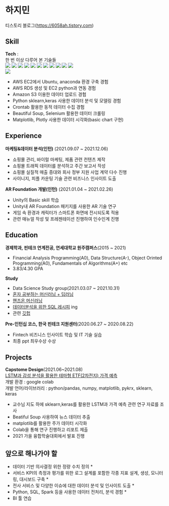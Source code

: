 # 하지민
티스토리 블로그(https://6058ah.tistory.com)
## Skill
**Tech** :  
한 번 이상 다루어 본 기술들   
<img src="https://img.shields.io/badge/Python-3766AB?style=flat-square&logo=Python&logoColor=white"/></a>
<img src="https://img.shields.io/badge/C++-00599C?style=flat-square&logo=C%2B%2B&logoColor=white"/></a>
<img src="https://img.shields.io/badge/C-A8B9CC?style=flat-square&logo=C&logoColor=white"/></a>
<img src="https://img.shields.io/badge/Unity-000000?style=flat-square&logo=Unity&logoColor=white"/></a>
<img src="https://img.shields.io/badge/SQLite-003B57?style=flat-square&logo=SQLite&logoColor=white"/></a>
<img src="https://img.shields.io/badge/Ubuntu-E95420?style=flat-square&logo=Ubuntu&logoColor=white"/></a>
<img src="https://img.shields.io/badge/Amazon S3-569A31?style=flat-square&logo=Amazon S3&logoColor=white"/></a>
<img src="https://img.shields.io/badge/Plotly-3F4F75?style=flat-square&logo=Plotly&logoColor=white"/></a>
<img src="https://img.shields.io/badge/Selenium-43b02a?style=flat-square&logo=Selenium&logoColor=white"/></a>
<img src="https://img.shields.io/badge/Pandas-150458?style=flat-square&logo=Pandas&logoColor=white"/></a>
<img src="https://img.shields.io/badge/Numpy-013243?style=flat-square&logo=Numpy&logoColor=white"/></a>  
<img src="https://img.shields.io/badge/scikit learn-f7931e?style=flat-square&logo=scikit-learn&logoColor=white"/></a> 

- AWS EC2에서 Ubuntu, anaconda 환경 구축 경험
- AWS RDS 생성 및 EC2 python과 연동 경험
- Amazon S3 이용한 데이터 업로드 경험
- Python sklearn,keras 사용한 데이터 분석 및 모델링 경험
- Crontab 활용한 동적 데이터 수집 경험
- Beautiful Soup, Selenium 활용한 데이터 크롤링
- Matplotlib, Plotly 사용한 데이터 시각화(basic chart 구현)


## Experience
 **마케팅&데이터 분석(인턴)** (2021.09.07 ~ 2021.12.06)  
- 쇼핑몰 관리, 바이럴 마케팅, 제품 관련 컨텐츠 제작
- 쇼핑몰 트래픽 데이터를 분석하고 주간 보고서 작성
- 쇼핑몰 실질적 매출 증대와 회사 정부 지원 사업 계약 다수 진행
- 사이니지, 피플 카운팅 기술 관련 비즈니스 인사이트 도출

**AR Foundation 개발(인턴)** (2021.01.04 ~ 2021.02.26)  
- Unity의 Basic skill 학습
- Unity내 AR Foundation 패키지를 사용한 AR 기술 연구
- 게임 속 환경과 캐릭터가 스마트폰 화면에 전시되도록 적용
- 관련 매뉴얼 작성 및 프레젠테이션 진행하여 인수인계 진행

## Education  
**경제학과, 핀테크 연계전공, 연세대학교 원주캠퍼스**(2015 ~ 2021)  
- Financial Analysis Programming(A0), Data Structure(A-), Object Orinted Programming(A0), Fundamentals of Algorithms(A+) etc
- 3.83/4.30 GPA

**Study**
- Data Science Study group(2021.03.07 ~ 2021.10.31)
- [혼자 공부하는 머신러닝 + 딥러닝](https://g.co/kgs/3XhrQP)
- [핸즈온 머신러닝](https://g.co/kgs/doQArj)
- [데이터분석을 위한 SQL 레시피](https://g.co/kgs/wPVrmG) ing
- 관련 [깃헙](https://github.com/6058ah/DataScienceStudy)

**Pre-인턴십 코스, 한국 핀테크 지원센터**(2020.06.27 ~ 2020.08.22)
- Fintech 비즈니스 인사이트 학습 및 IT 기술 실습
- 최종 ppt 최우수상 수상

## Projects
**Capstome Design**(2021.06~2021.08)  
[LSTM과 감성 분석을 활용한 테마형 ETF(2차전지) 가격 예측](https://6058ah.tistory.com/6)  
개발 환경 : google colab  
개발 언어/라이브러리 : python/pandas, numpy, matplotlib, pykrx, sklearn, keras  
- 교수님 지도 하에 sklearn,keras를 활용한 LSTM과 가격 예측 관련 연구 자료를 조사  
- Beatiful Soup 사용하여 뉴스 데이터 추출  
- matplotlib를 활용한 주가 데이터 시각화
- Colab을 통해 연구 진행하고 리포트 제출  
- 2021 가을 융합학술대회에서 발표 진행  



## 앞으로 해나가야 할 
- 데이터 기반 의사결정 위한 정량 수치 정의 *
- 서비스 KPI의 측정과 평가를 위한 로그 설계를 포함한 각종 지표 설계, 생성, 모니터링, 대시보드 구축 *
- 전사 서비스 및 다양한 이슈에 대한 데이터 분석 및 인사이트 도출 *
-  Python, SQL, Spark 등을 사용한 데이터 전처리, 분석 경험 *
-  BI 툴 연습
